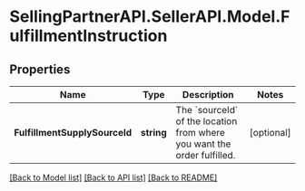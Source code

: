 # SellingPartnerAPI.SellerAPI.Model.FulfillmentInstruction
## Properties

Name | Type | Description | Notes
------------ | ------------- | ------------- | -------------
**FulfillmentSupplySourceId** | **string** | The &#x60;sourceId&#x60; of the location from where you want the order fulfilled. | [optional] 

[[Back to Model list]](../README.md#documentation-for-models) [[Back to API list]](../README.md#documentation-for-api-endpoints) [[Back to README]](../README.md)

